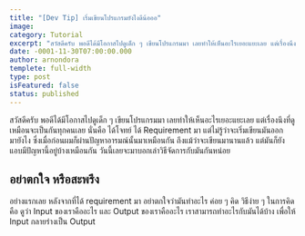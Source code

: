 ```yaml
---
title: "[Dev Tip] เริ่มเขียนโปรแกรมยังไงดีน้อออ"
image:
category: Tutorial
excerpt: "สวัสดีครับ พอดีได้มีโอกาสไปดูเด็ก ๆ เขียนโปรแกรมมา เลยทำให้เห็นอะไรเยอะแยะเลย แต่เรื่องนึงที่ดูเหมือนจะเป็นกันทุกคนเลย"
date: -0001-11-30T07:00:00.000
author: arnondora
templete: full-width
type: post
isFeatured: false
status: published
---
```


สวัสดีครับ พอดีได้มีโอกาสไปดูเด็ก ๆ เขียนโปรแกรมมา เลยทำให้เห็นอะไรเยอะแยะเลย แต่เรื่องนึงที่ดูเหมือนจะเป็นกันทุกคนเลย นั่นคือ ได้โจทย์ ได้ Requirement มา แต่ไม่รู้ว่าจะเริ่มเขียนมันออกมายังไง ซึ่งเมื่อก่อนผมก็ผ่านปัญหาอารมณ์นั้นมาเหมือนกัน ถึงแม้ว่าจะเขียนมานานแล้ว แต่มันก็ยังแอบมีปัญหานี้อยู่บ้างเหมือนกัน วันนี้เลยจะมาบอกเล่าวิธีจัดการกับมันกันหน่อย

## อย่าตกใจ หรือสะพรึง
อย่างแรกเลย หลังจากที่ได้ requirement มา อย่าตกใจว่ามันทำอะไร ค่อย ๆ คิด วิธีง่าย ๆ ในการคิดคือ ดูว่า Input ของเราคืออะไร และ Output ของเราคืออะไร เราสามารถทำอะไรกับมันได้บ้าง เพื่อให้ Input กลายร่างเป็น Output
